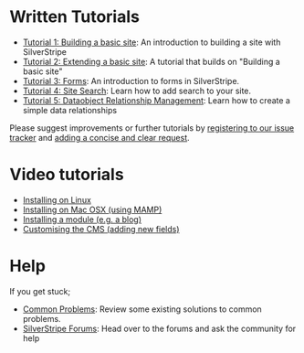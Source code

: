 # Written Tutorials

 * [Tutorial 1: Building a basic site](1-building-a-basic-site): An introduction to building a site with
SilverStripe
 * [Tutorial 2: Extending a basic site](2-extending-a-basic-site): A tutorial that builds on "Building a basic
site"
 * [Tutorial 3: Forms](3-forms): An introduction to forms in SilverStripe.
 * [Tutorial 4: Site Search](4-site-search): Learn how to add search to your site.
 * [Tutorial 5: Dataobject Relationship Management](5-dataobject-relationship-management): Learn how to create
a simple data relationships


Please suggest improvements or further tutorials by [registering to our issue
tracker](http://open.silverstripe.com/register) and [adding a concise and clear request](http://open.silverstripe.com/newticket/?component=Documentation).

#  Video tutorials

*  [Installing on Linux](http://silverstripe.org/assets/screencasts/Tutorial-InstallingLinux-DM08.swf)
*  [Installing on Mac OSX (using MAMP)](http://silverstripe.org/assets/screencasts/Tutorial-InstallingMAMP-SW08.swf)
*  [Installing a module (e.g. a blog)](http://silverstripe.org/assets/screencasts/Tutorial-InstallingBlogModule-DM08.swf)
*  [Customising the CMS (adding new fields)](http://silverstripe.org/assets/screencasts/Tutorial-ChangingFields-DM08.swf)

# Help

If you get stuck;

 * [Common Problems](/topics/common-problems): Review some existing solutions to common problems.
 * [SilverStripe Forums](http://www.silverstripe.com/silverstripe-forum/): Head over to the forums and ask the community
for help
